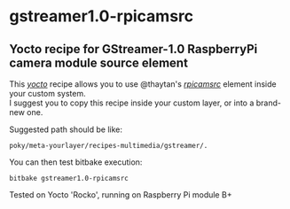# gstreamer1.0-rpicamsrc
Yocto recipe for GStreamer-1.0 RaspberryPi camera module source element
---

This [_yocto_](http://www.yoctoproject.org) recipe allows you to use @thaytan's [_rpicamsrc_](https://github.com/thaytan/gst-rpicamsrc) element inside your custom system.  
I suggest you to copy this recipe inside your custom layer, or into a brand-new one.

Suggested path should be like:
```$
poky/meta-yourlayer/recipes-multimedia/gstreamer/.
```

You can then test bitbake execution:
``` $
bitbake gstreamer1.0-rpicamsrc
```

Tested on Yocto 'Rocko', running on Raspberry Pi module B+
